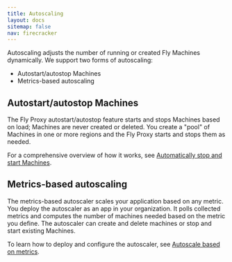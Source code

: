 ```yaml
---
title: Autoscaling
layout: docs
sitemap: false
nav: firecracker
---
```


Autoscaling adjusts the number of running or created Fly Machines dynamically. We support two forms of autoscaling:

- Autostart/autostop Machines
- Metrics-based autoscaling

## Autostart/autostop Machines

The Fly Proxy autostart/autostop feature starts and stops Machines based on load; Machines are never created or deleted. You create a "pool" of Machines in one or more regions and the Fly Proxy starts and stops them as needed. 

For a comprehensive overview of how it works, see [Automatically stop and start Machines](https://fly.io/docs/apps/autostart-stop/).

## Metrics-based autoscaling

The metrics-based autoscaler scales your application based on any metric. You deploy the autoscaler as an app in your organization. It polls collected metrics and computes the number of machines needed based on the metric you define. The autoscaler can create and delete machines or stop and start existing Machines. 

To learn how to deploy and configure the autoscaler, see [Autoscale based on metrics](/docs/apps/autoscale-by-metric/).
